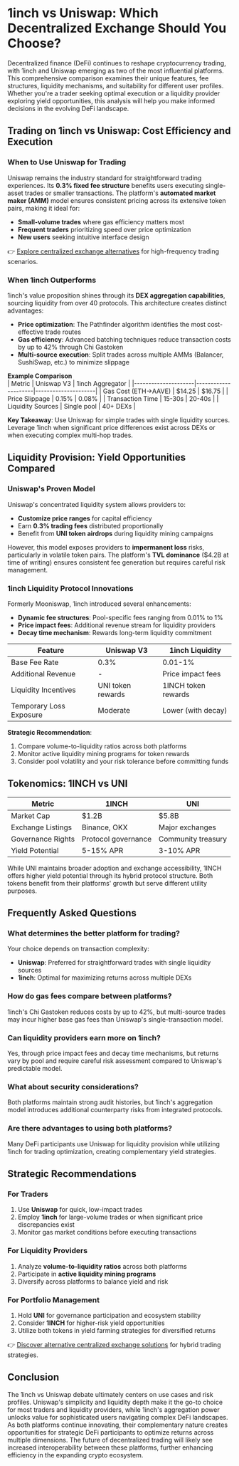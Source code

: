 # 1inch vs Uniswap: Which Decentralized Exchange Should You Choose?

Decentralized finance (DeFi) continues to reshape cryptocurrency trading, with 1inch and Uniswap emerging as two of the most influential platforms. This comprehensive comparison examines their unique features, fee structures, liquidity mechanisms, and suitability for different user profiles. Whether you're a trader seeking optimal execution or a liquidity provider exploring yield opportunities, this analysis will help you make informed decisions in the evolving DeFi landscape.

## Trading on 1inch vs Uniswap: Cost Efficiency and Execution

### When to Use Uniswap for Trading
Uniswap remains the industry standard for straightforward trading experiences. Its **0.3% fixed fee structure** benefits users executing single-asset trades or smaller transactions. The platform's **automated market maker (AMM)** model ensures consistent pricing across its extensive token pairs, making it ideal for:

- **Small-volume trades** where gas efficiency matters most
- **Frequent traders** prioritizing speed over price optimization
- **New users** seeking intuitive interface design

👉 [Explore centralized exchange alternatives](https://bit.ly/okx-bonus) for high-frequency trading scenarios.

### When 1inch Outperforms
1inch's value proposition shines through its **DEX aggregation capabilities**, sourcing liquidity from over 40 protocols. This architecture creates distinct advantages:
- **Price optimization**: The Pathfinder algorithm identifies the most cost-effective trade routes
- **Gas efficiency**: Advanced batching techniques reduce transaction costs by up to 42% through Chi Gastoken
- **Multi-source execution**: Split trades across multiple AMMs (Balancer, SushiSwap, etc.) to minimize slippage

**Example Comparison**  
| Metric              | Uniswap V3          | 1inch Aggregator    |
|---------------------|---------------------|---------------------|
| Gas Cost (ETH→AAVE) | $14.25              | $16.75              |
| Price Slippage      | 0.15%               | 0.08%               |
| Transaction Time    | 15-30s              | 20-40s              |
| Liquidity Sources   | Single pool         | 40+ DEXs            |

**Key Takeaway**: Use Uniswap for simple trades with single liquidity sources. Leverage 1inch when significant price differences exist across DEXs or when executing complex multi-hop trades.

## Liquidity Provision: Yield Opportunities Compared

### Uniswap's Proven Model
Uniswap's concentrated liquidity system allows providers to:
- **Customize price ranges** for capital efficiency
- Earn **0.3% trading fees** distributed proportionally
- Benefit from **UNI token airdrops** during liquidity mining campaigns

However, this model exposes providers to **impermanent loss** risks, particularly in volatile token pairs. The platform's **TVL dominance** ($4.2B at time of writing) ensures consistent fee generation but requires careful risk management.

### 1inch Liquidity Protocol Innovations
Formerly Mooniswap, 1inch introduced several enhancements:
- **Dynamic fee structures**: Pool-specific fees ranging from 0.01% to 1%
- **Price impact fees**: Additional revenue stream for liquidity providers
- **Decay time mechanism**: Rewards long-term liquidity commitment

| Feature                | Uniswap V3         | 1inch Liquidity    |
|------------------------|--------------------|---------------------|
| Base Fee Rate          | 0.3%               | 0.01-1%             |
| Additional Revenue     | -                  | Price impact fees   |
| Liquidity Incentives   | UNI token rewards  | 1INCH token rewards |
| Temporary Loss Exposure| Moderate           | Lower (with decay)  |

**Strategic Recommendation**: 
1. Compare volume-to-liquidity ratios across both platforms
2. Monitor active liquidity mining programs for token rewards
3. Consider pool volatility and your risk tolerance before committing funds

## Tokenomics: 1INCH vs UNI

| Metric               | 1INCH               | UNI                 |
|----------------------|---------------------|---------------------|
| Market Cap           | $1.2B               | $5.8B               |
| Exchange Listings    | Binance, OKX        | Major exchanges     |
| Governance Rights    | Protocol governance | Community treasury  |
| Yield Potential      | 5-15% APR           | 3-10% APR           |

While UNI maintains broader adoption and exchange accessibility, 1INCH offers higher yield potential through its hybrid protocol structure. Both tokens benefit from their platforms' growth but serve different utility purposes.

## Frequently Asked Questions

### What determines the better platform for trading?
Your choice depends on transaction complexity:
- **Uniswap**: Preferred for straightforward trades with single liquidity sources
- **1inch**: Optimal for maximizing returns across multiple DEXs

### How do gas fees compare between platforms?
1inch's Chi Gastoken reduces costs by up to 42%, but multi-source trades may incur higher base gas fees than Uniswap's single-transaction model.

### Can liquidity providers earn more on 1inch?
Yes, through price impact fees and decay time mechanisms, but returns vary by pool and require careful risk assessment compared to Uniswap's predictable model.

### What about security considerations?
Both platforms maintain strong audit histories, but 1inch's aggregation model introduces additional counterparty risks from integrated protocols.

### Are there advantages to using both platforms?
Many DeFi participants use Uniswap for liquidity provision while utilizing 1inch for trading optimization, creating complementary yield strategies.

## Strategic Recommendations

### For Traders
1. Use **Uniswap** for quick, low-impact trades
2. Employ **1inch** for large-volume trades or when significant price discrepancies exist
3. Monitor gas market conditions before executing transactions

### For Liquidity Providers
1. Analyze **volume-to-liquidity ratios** across both platforms
2. Participate in **active liquidity mining programs**
3. Diversify across platforms to balance yield and risk

### For Portfolio Management
1. Hold **UNI** for governance participation and ecosystem stability
2. Consider **1INCH** for higher-risk yield opportunities
3. Utilize both tokens in yield farming strategies for diversified returns

👉 [Discover alternative centralized exchange solutions](https://bit.ly/okx-bonus) for hybrid trading strategies.

## Conclusion

The 1inch vs Uniswap debate ultimately centers on use cases and risk profiles. Uniswap's simplicity and liquidity depth make it the go-to choice for most traders and liquidity providers, while 1inch's aggregation power unlocks value for sophisticated users navigating complex DeFi landscapes. As both platforms continue innovating, their complementary nature creates opportunities for strategic DeFi participants to optimize returns across multiple dimensions. The future of decentralized trading will likely see increased interoperability between these platforms, further enhancing efficiency in the expanding crypto ecosystem.